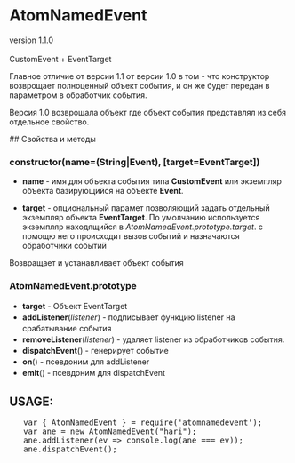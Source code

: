 # AtomNamedEvent
version 1.1.0<br></br>
 CustomEvent + EventTarget<br>

 <p> Главное отличие от версии 1.1 от версии 1.0 в том - что конструктор возврощает полноценный объект события, и он же будет передан в параметром в обработчик события. 
 <P>Версия 1.0 возврощала объект где объект события представлял из себя отдельное свойство.
    
   
 ##<span id="svm"> Свойства и методы</span>
 
 ### constructor(name=(String|Event), [target=EventTarget]) 
 - **name** -  имя  для объекта события типа **CustomEvent** или экземпляр объекта базирующийся на объекте **Event**. 

 - **target** - опциональный парамет позволяющий задать отдельный  экземпляр объекта **EventTarget**. По умолчанию
 используется экземпляр находящийся в *AtomNamedEvent.prototype.target*. с помощю него происходит вызов событий  и назначаются обработчики событий
  
Возвращает и устанавливает объект события

 ### AtomNamedEvent.prototype
 <div style="line-height: 15pt">

- **target** - Объект EventTarget
- **addListener**(*listener*) - подписывает функцию listener на срабатывание события
- **removeListener**(*listener*) - удаляет listener из обработчиков события.
- **dispatchEvent**() - генерирует событие
- **on**() - псевдоним для addListener
- **emit**() - псевдоним для dispatchEvent
</div>

## USAGE:
<pre>
   var { AtomNamedEvent } = require('atomnamedevent');
   var ane = new AtomNamedEvent("hari");
   ane.addListener(ev => console.log(ane === ev));
   ane.dispatchEvent(); 
 </pre>   